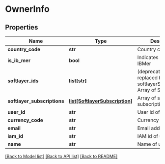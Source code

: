 # OwnerInfo

## Properties
Name | Type | Description | Notes
------------ | ------------- | ------------- | -------------
**country_code** | **str** | Country code of user | 
**is_ib_mer** | **bool** | Indicates if user is an IBMer | 
**softlayer_ids** | **list[str]** | (deprecated - replaced by softlayerSubscriptions) Array of Soft Layer IDs | [optional] 
**softlayer_subscriptions** | [**list[SoftlayerSubscription]**](SoftlayerSubscription.md) | Array of softlayer subscriptions | 
**user_id** | **str** | User id of user | 
**currency_code** | **str** | Currency code of user | 
**email** | **str** | Email address of user | 
**iam_id** | **str** | IAM id of user | 
**name** | **str** | Name of user | 

[[Back to Model list]](../README.md#documentation-for-models) [[Back to API list]](../README.md#documentation-for-api-endpoints) [[Back to README]](../README.md)


